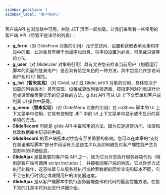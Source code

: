 ```yaml
---
sidebar_position: 1
sidebar_label: '客户端API'
---
```

客户端API 在浏览器中可用，并随 JET 页面一起加载。让我们来看看一些常用的客户端 API（尽管不是详尽的列表）：

- **g_form**（对 GlideForm 对象的引用）允许您访问、设置和获取表单元素和字段中的值，此对象具有用于添加字段消息、将字段设置为必填、可见或只读等的方法。
- **g_user**（对 GlideUser 对象的引用）具有允许您去检查当前用户（加载运行脚本的页面的登录用户）是否具有给定角色的一种方法，其中包含允许您访问用户名和 ID 属性。
- **g_list（暂未实现）**（对 GlideList2 或 GlideListV3 对象的引用，具体取决于加载的列表版本）具有获取、设置或更改列表筛选器、按指定列对列表进行分组或设置每页要显示的记录数的方法。g_list API 可从 UI 上下文菜单和客户端列表 UI 操作中获得。
- **g_menu（暂未实现）**（对 GlideMenu 对象的引用）在 onShow 脚本的 UI 上下文菜单中使用，它具有控制在 JET 中的 UI 上下文菜单中显示或不显示的菜单项的方法。
- **GlideRecord** 可能是 glide API 中最常用的方法，因为它是通常访问、读取和修改数据库中记录的手段。
- **GlideRecord** 的客户端版本对性能有至关重要的影响。您可以在本章的“支持在哪里编写脚本”部分中阅读有关这些含义以及如何避免对客户端性能产生负面影响的详细信息。
- **GlideAjax** 是最重要的客户端 API 之一，因为它允许您执行服务器端代码（特别是客户端可调用 script Includes ），并接收回客户端的响应，它以异步方式执行此操作，这意味着与从服务器执行或检索数据的同步查询和脚本不同，它不会在执行时锁定或减慢用户的浏览器速度。
- **GlideAjax** 是从客户端脚本中执行服务器端查询和代码的最高性能方法。在接下来的几章中将对此进行详细介绍。
